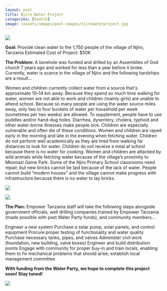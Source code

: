 ```yaml
---
layout: post
title: Njiro Water Project
categories: [health]
image: /assets/images/post-images/njirowaterproject.jpg
---
```


![](/uploads/116a6328.jpg)

**Goal:** Provide clean water to the 1,750 people of the village of Njiro, Tanzania Estimated Cost of Project: $50K

**The Problem:** A borehole was funded and drilled by an Assemblies of God church 7 years ago and worked for less than a year before it broke. Currently, water is scarce in the village of Njiro and the following hardships are a result…

Women and children currently collect water from a source that's approximate 10–14 km away. Because they spend so much time walking for water, women are not able to work and children (mainly girls) are unable to attend school. Because so many people are using the water source miles away, only two to four buckets of water per household per week (sometimes per two weeks) are allowed. To supplement, people have to use puddles and/or hand-dug holes. Diarrhea, dysentery, cholera, typhoid and other water-borne illnesses make people sick. Children are especially vulnerable and often die of these conditions. Women and children are raped early in the morning and late in the evening when fetching water. Children do not perform well academically as they are tired from walking far distances to look for water. Children do not receive a meal at school because there is no water for cooking. Women and children are attacked by wild animals while fetching water because of the village’s proximity to Mkomazi Game Park. Some of the Njiro Primary School classrooms need repair, but new bricks cannot be laid because of the lack of water. People cannot build “modern houses” and the village cannot make progress with infrastructure because there is no water to lay bricks.

![](/uploads/116a6320.jpg)

![](/uploads/116a6367.jpg)

**The Plan:** Empower Tanzania staff will take the following steps alongside government officials, well drilling companies trained by Empower Tanzania (made possible with past Water Party funds), and community members…

Engineer a new system Purchase a solar pump, solar panels, and control equipment Procure proper testing of functionality and water quality Purchase necessary tanks, pipes, and valves Administer civil work (foundation, new building, valve boxes) Engineer and build distribution points Engage with community for proper buy-in and train locals, enabling them to fix mechanical problems that should arise; establish local management committee

**With funding from the Water Party, we hope to complete this project soon! Stay tuned!**

![](/uploads/116a6458.jpg)
